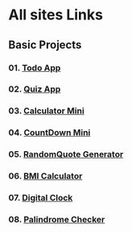 # All sites Links

## Basic Projects

### 01. [Todo App](https://freecodejunction.github.io/javascript-projects/01TodoApp/)

### 02. [Quiz App](https://freecodejunction.github.io/javascript-projects/02QuizApp/)

### 03. [Calculator Mini](https://freecodejunction.github.io/javascript-projects/03Calculator/)

### 04. [CountDown Mini](https://freecodejunction.github.io/javascript-projects/04CountDownTimer/)

### 05. [RandomQuote Generator](https://freecodejunction.github.io/javascript-projects/05RandomQuoteGenerator/)

### 06. [BMI Calculator](https://freecodejunction.github.io/javascript-projects/06BMICalculator/)

### 07. [Digital Clock](https://freecodejunction.github.io/javascript-projects/07DigitalClock/)

### 08. [Palindrome Checker](https://freecodejunction.github.io/javascript-projects/08PalindromeChecker/)
